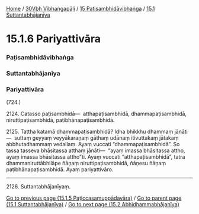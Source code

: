 
[Home](/) / [30Vbh Vibhaṅgapāḷi](../../../30Vbh.md) / [15 Paṭisambhidāvibhaṅga](../../15.md) / [15.1 Suttantabhājanīya](../15.1.md)

# 15.1.6 Pariyattivāra

### Paṭisambhidāvibhaṅga

### Suttantabhājanīya

### Pariyattivāra

(724.)

2124\. Catasso paṭisambhidā—  atthapaṭisambhidā, dhammapaṭisambhidā, niruttipaṭisambhidā, paṭibhānapaṭisambhidā.

2125\. Tattha katamā dhammapaṭisambhidā? Idha bhikkhu dhammaṃ jānāti—  suttaṃ geyyaṃ veyyākaraṇaṃ gāthaṃ udānaṃ itivuttakaṃ jātakaṃ abbhutadhammaṃ vedallaṃ. Ayaṃ vuccati “dhammapaṭisambhidā”. So tassa tasseva bhāsitassa atthaṃ jānāti—  “ayaṃ imassa bhāsitassa attho, ayaṃ imassa bhāsitassa attho”ti. Ayaṃ vuccati “atthapaṭisambhidā”, tatra dhammaniruttābhilāpe ñāṇaṃ niruttipaṭisambhidā, ñāṇesu ñāṇaṃ paṭibhānapaṭisambhidā. Ayaṃ pariyattivāro.

---

2126\. Suttantabhājanīyaṃ.



[Go to previous page (15.1.5 Paṭiccasamuppādavāra)](15.1.5.md) / [Go to parent page (15.1 Suttantabhājanīya)](../15.1.md) / [Go to next page (15.2 Abhidhammabhājanīya)](../15.2.md)


